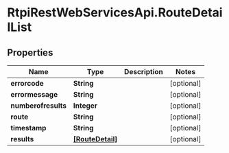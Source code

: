 # RtpiRestWebServicesApi.RouteDetailList

## Properties
Name | Type | Description | Notes
------------ | ------------- | ------------- | -------------
**errorcode** | **String** |  | [optional] 
**errormessage** | **String** |  | [optional] 
**numberofresults** | **Integer** |  | [optional] 
**route** | **String** |  | [optional] 
**timestamp** | **String** |  | [optional] 
**results** | [**[RouteDetail]**](RouteDetail.md) |  | [optional] 


